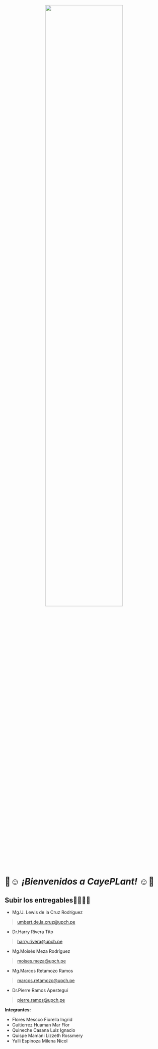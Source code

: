 <p align="center">
  <img src="https://github.com/JefHuiza/Fundamentos-de-Dise-o/assets/156036185/d3c66dfb-5faa-419b-bf1b-d897ea110ce7" width="70%">
</p>


# 🌱☺️ *¡Bienvenidos a CayePLant!* ☺️🌱 

## Subir los entregables🫠👩‍🎓📌

- Mg.U. Lewis de la Cruz Rodríguez
> umbert.de.la.cruz@upch.pe
- Dr.Harry Rivera Tito
> harry.rivera@upch.pe
- Mg.Moisés Meza Rodríguez
> moises.meza@upch.pe
- Mg.Marcos Retamozo Ramos
> marcos.retamozo@upch.pe
- Dr.Pierre Ramos Apestegui
> pierre.ramos@upch.pe

**Integrantes:**

- Flores Mescco Fiorella Ingrid
- Guitierrez Huaman Mar Flor
- Quineche Casana Luiz Ignacio
- Quispe Mamani Lizzeth Rossmery 
- Yalli Espinoza Milena Nicol







